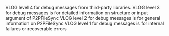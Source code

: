 VLOG level 4 for debug messages from third-party libraries.
VLOG level 3 for debug messages is for detailed information on structure or input argument of P2PFileSync
VLOG level 2 for debug messages is for general information on P2PFileSync
VLOG level 1 for debug messages is for internal failures or recoverable errors